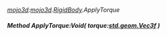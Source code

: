 _[mojo3d](../../modules/mojo3d/mojo3d-module.md):[mojo3d](../../modules/mojo3d/mojo3d-module.md).[RigidBody](../../modules/mojo3d/mojo3d-rigidbody.md).ApplyTorque_
##### Method ApplyTorque:Void( torque:[std.geom.Vec3f](../../modules/std/std-geom-vec3f.md) )
